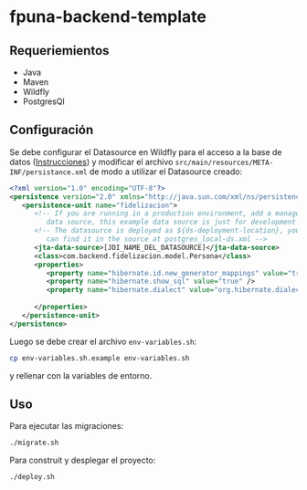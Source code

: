 # fpuna-backend-template

## Requeriemientos

- Java
- Maven
- Wildfly
- PostgresQl

## Configuración

Se debe configurar el Datasource en Wildfly para el acceso a la base de datos ([Instrucciones](https://www.stenusys.com/how_to_setup_postgresql_datasource_with_wildfly/)) y modificar el archivo `src/main/resources/META-INF/persistance.xml` de modo a utilizar el Datasource creado:
```xml
<?xml version="1.0" encoding="UTF-8"?>
<persistence version="2.0" xmlns="http://java.sun.com/xml/ns/persistence" xmlns:xsi="http://www.w3.org/2001/XMLSchema-instance" xsi:schemaLocation="http://java.sun.com/xml/ns/persistence http://java.sun.com/xml/ns/persistence/persistence_2_0.xsd">
   <persistence-unit name="fidelizacion">
      <!-- If you are running in a production environment, add a managed 
         data source, this example data source is just for development and testing! -->
      <!-- The datasource is deployed as ${ds-deployment-location}, you
         can find it in the source at postgres_local-ds.xml -->
      <jta-data-source>[JDI_NAME_DEL_DATASOURCE]</jta-data-source>
      <class>com.backend.fidelizacion.model.Persona</class>
      <properties>
         <property name="hibernate.id.new_generator_mappings" value="true"/>
         <property name="hibernate.show_sql" value="true" />
         <property name="hibernate.dialect" value="org.hibernate.dialect.PostgreSQLDialect"/>
         
      </properties>
   </persistence-unit>
</persistence>
```

Luego se debe crear el archivo `env-variables.sh`:
```bash
cp env-variables.sh.example env-variables.sh
```
y rellenar con la variables de entorno.

## Uso

Para ejecutar las migraciones:
```bash
./migrate.sh
```

Para construit y desplegar el proyecto:
```bash
./deploy.sh
```
